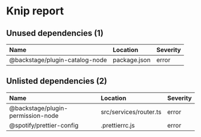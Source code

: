 # Knip report

## Unused dependencies (1)

| Name                           | Location     | Severity |
| :----------------------------- | :----------- | :------- |
| @backstage/plugin-catalog-node | package.json | error    |

## Unlisted dependencies (2)

| Name                              | Location               | Severity |
| :-------------------------------- | :--------------------- | :------- |
| @backstage/plugin-permission-node | src/services/router.ts | error    |
| @spotify/prettier-config          | .prettierrc.js         | error    |
